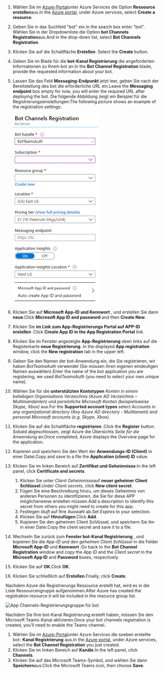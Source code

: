 1. <span data-ttu-id="a5237-101">Wählen Sie im [Azure-Portal](https://ms.portal.azure.com/#home)unter Azure Services die Option **Ressource erstellen**aus.</span><span class="sxs-lookup"><span data-stu-id="a5237-101">In the [Azure portal](https://ms.portal.azure.com/#home), under Azure services, select **Create a resource**.</span></span>
1. <span data-ttu-id="a5237-102">Geben Sie in das Suchfeld "bot" ein.</span><span class="sxs-lookup"><span data-stu-id="a5237-102">In the search box enter "bot".</span></span> <span data-ttu-id="a5237-103">Wählen Sie in der Dropdownliste die Option **bot Channels Registration**aus.</span><span class="sxs-lookup"><span data-stu-id="a5237-103">And in the drop-down list, select **Bot Channels Registration**.</span></span>
1. <span data-ttu-id="a5237-104">Klicken Sie auf die Schaltfläche **Erstellen** .</span><span class="sxs-lookup"><span data-stu-id="a5237-104">Select the **Create** button.</span></span>
1. <span data-ttu-id="a5237-105">Geben Sie im Blade für die **bot-Kanal Registrierung** die angeforderten Informationen zu Ihrem bot an.</span><span class="sxs-lookup"><span data-stu-id="a5237-105">In the **Bot Channel Registration** blade, provide the requested information about your bot.</span></span>
1. <span data-ttu-id="a5237-106">Lassen Sie das Feld **Messaging-Endpunkt** jetzt leer, geben Sie nach der Bereitstellung des bot die erforderliche URL ein.</span><span class="sxs-lookup"><span data-stu-id="a5237-106">Leave the **Messaging endpoint** box empty for now, you will enter the required URL after deploying the bot.</span></span> <span data-ttu-id="a5237-107">Die folgende Abbildung zeigt ein Beispiel für die Registrierungseinstellungen:</span><span class="sxs-lookup"><span data-stu-id="a5237-107">The following picture shows an example of the registration settings:</span></span>

    ![Registrierung von bot-App-Kanälen](../../assets/images/authentication/auth-bot-channels-registration.png)

1. <span data-ttu-id="a5237-109">Klicken Sie auf **Microsoft App-ID und Kennwort** , und erstellen Sie dann **neue**.</span><span class="sxs-lookup"><span data-stu-id="a5237-109">Click **Microsoft App ID and password** and then **Create New**.</span></span>
1. <span data-ttu-id="a5237-110">Klicken Sie **im Link zum App-Registrierungs Portal auf APP-ID erstellen** .</span><span class="sxs-lookup"><span data-stu-id="a5237-110">Click **Create App ID in the App Registration Portal** link.</span></span>
1. <span data-ttu-id="a5237-111">Klicken Sie im Fenster angezeigte **App-Registrierung** oben links auf die Registerkarte **neue Registrierung** .</span><span class="sxs-lookup"><span data-stu-id="a5237-111">In the displayed **App registration** window, click the **New registration** tab in the upper left.</span></span>
1. <span data-ttu-id="a5237-112">Geben Sie den Namen der bot-Anwendung ein, die Sie registrieren, wir haben *BotTeamsAuth* verwendet (Sie müssen ihren eigenen eindeutigen Namen auswählen).</span><span class="sxs-lookup"><span data-stu-id="a5237-112">Enter the name of the bot application you are registering, we used *BotTeamsAuth* (you need to select your own unique name).</span></span>
1. <span data-ttu-id="a5237-113">Wählen Sie für die **unterstützten Kontotypen** *Konten in einem beliebigen Organisations Verzeichnis (Azure AD Verzeichnis – Multimandanten) und persönliche Microsoft-Konten (beispielsweise Skype, Xbox)* aus.</span><span class="sxs-lookup"><span data-stu-id="a5237-113">For the **Supported account types** select *Accounts in any organizational directory (Any Azure AD directory - Multitenant) and personal Microsoft accounts (e.g. Skype, Xbox)*.</span></span>
1. <span data-ttu-id="a5237-114">Klicken Sie auf die Schaltfläche **registrieren** .</span><span class="sxs-lookup"><span data-stu-id="a5237-114">Click the **Register** button.</span></span> <span data-ttu-id="a5237-115">Sobald abgeschlossen, zeigt Azure die Übersichts *Seite für die Anwendung* an.</span><span class="sxs-lookup"><span data-stu-id="a5237-115">Once completed, Azure displays the *Overview* page for the application.</span></span>
1. <span data-ttu-id="a5237-116">Kopieren und speichern Sie den Wert der **Anwendungs-ID (Client)** in einer Datei.</span><span class="sxs-lookup"><span data-stu-id="a5237-116">Copy and save to a file the **Application (client) ID** value.</span></span>
1. <span data-ttu-id="a5237-117">Klicken Sie im linken Bereich auf **Zertifikat und Geheimnisse**.</span><span class="sxs-lookup"><span data-stu-id="a5237-117">In the left panel, click **Certificate and secrets**.</span></span>
    1. <span data-ttu-id="a5237-118">Klicken Sie unter *Client Geheimnisse*auf **neuer geheimer Client Schlüssel**.</span><span class="sxs-lookup"><span data-stu-id="a5237-118">Under *Client secrets*, click **New client secret**.</span></span>
    1. <span data-ttu-id="a5237-119">Fügen Sie eine Beschreibung hinzu, um dieses Geheimnis von anderen Personen zu identifizieren, die Sie für diese APP möglicherweise erstellen müssen.</span><span class="sxs-lookup"><span data-stu-id="a5237-119">Add a description to identify this secret from others you might need to create for this app.</span></span>
    1. <span data-ttu-id="a5237-120">Festlegen *läuft* auf Ihre Auswahl ab.</span><span class="sxs-lookup"><span data-stu-id="a5237-120">Set *Expires* to your selection.</span></span>
    1. <span data-ttu-id="a5237-121">Klicken Sie auf **Hinzufügen**.</span><span class="sxs-lookup"><span data-stu-id="a5237-121">Click **Add**.</span></span>
    1. <span data-ttu-id="a5237-122">Kopieren Sie den geheimen Client Schlüssel, und speichern Sie ihn in einer Datei.</span><span class="sxs-lookup"><span data-stu-id="a5237-122">Copy the client secret and save it to a file.</span></span>
1. <span data-ttu-id="a5237-123">Wechseln Sie zurück zum **Fenster bot-Kanal Registrierung** , und kopieren Sie die *App-ID* und den *geheimen Client Schlüssel* in die Felder **Microsoft App-ID** und **Kennwort** .</span><span class="sxs-lookup"><span data-stu-id="a5237-123">Go back to the **Bot Channel Registration** window and copy the *App ID* and the *Client secret* in the **Microsoft App ID** and **Password** boxes, respectively.</span></span>
1. <span data-ttu-id="a5237-124">Klicken Sie auf **OK**.</span><span class="sxs-lookup"><span data-stu-id="a5237-124">Click **OK**.</span></span>
1. <span data-ttu-id="a5237-125">Klicken Sie schließlich auf **Erstellen**.</span><span class="sxs-lookup"><span data-stu-id="a5237-125">Finally, click **Create**.</span></span>

<span data-ttu-id="a5237-126">Nachdem Azure die Registrierungs Ressource erstellt hat, wird es in die Liste Ressourcengruppe aufgenommen.</span><span class="sxs-lookup"><span data-stu-id="a5237-126">After Azure has created the registration resource it will be included in the resource group list.</span></span>  

![App Channels-Registrierungsgruppe für bot](~/assets/images/authentication/auth-bot-channels-registration-group.PNG)

<span data-ttu-id="a5237-128">Nachdem Sie Ihre bot-Kanal Registrierung erstellt haben, müssen Sie den Microsoft Teams-Kanal aktivieren.</span><span class="sxs-lookup"><span data-stu-id="a5237-128">Once your bot channels registration is created, you'll need to enable the Teams channel.</span></span>

1. <span data-ttu-id="a5237-129">Wählen Sie im [Azure-Portal](https://ms.portal.azure.com/#home)unter Azure Services die soeben erstellte bot- **Kanal Registrierung** aus.</span><span class="sxs-lookup"><span data-stu-id="a5237-129">In the [Azure portal](https://ms.portal.azure.com/#home), under Azure services, select the **Bot Channel Registration** you just created.</span></span>
1. <span data-ttu-id="a5237-130">Klicken Sie im linken Bereich auf **Kanäle**.</span><span class="sxs-lookup"><span data-stu-id="a5237-130">In the left panel, click **Channels**.</span></span>
1. <span data-ttu-id="a5237-131">Klicken Sie auf das Microsoft Teams-Symbol, und wählen Sie dann **Speichern**aus.</span><span class="sxs-lookup"><span data-stu-id="a5237-131">Click the Microsoft Teams icon, then choose **Save**.</span></span>
